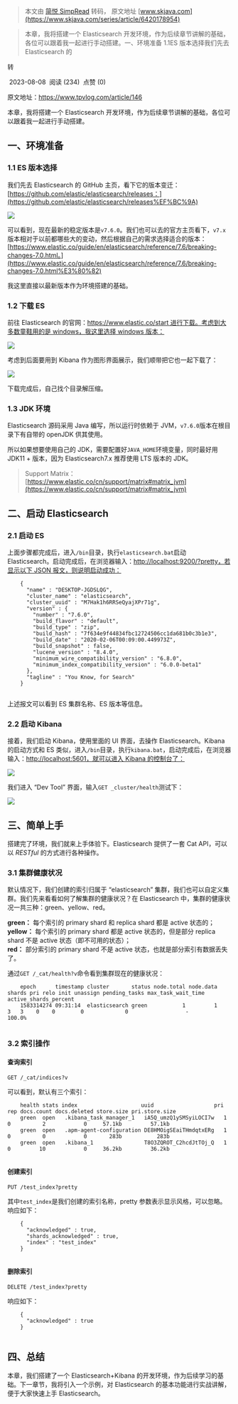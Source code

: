 > 本文由 [简悦 SimpRead](http://ksria.com/simpread/) 转码， 原文地址 [www.skjava.com](https://www.skjava.com/series/article/6420178954)

> 本章，我将搭建一个 Elasticsearch 开发环境，作为后续章节讲解的基础，各位可以跟着我一起进行手动搭建。一、环境准备 1.1ES 版本选择我们先去 Elasticsearch 的

转

 2023-08-08  阅读 (234)  点赞 (0)

原文地址：https://www.tpvlog.com/article/146

本章，我将搭建一个 Elasticsearch 开发环境，作为后续章节讲解的基础，各位可以跟着我一起进行手动搭建。

一、环境准备
------

### 1.1 ES 版本选择

我们先去 Elasticsearch 的 GitHub 主页，看下它的版本变迁：[https://github.com/elastic/elasticsearch/releases：](https://github.com/elastic/elasticsearch/releases%EF%BC%9A)

![](http://image.skjava.com/article/series/elasticsearch/202308082146223331.png)

可以看到，现在最新的稳定版本是`v7.6.0`。我们也可以去的官方主页看下，`v7.x`版本相对于以前都哪些大的变动，然后根据自己的需求选择适合的版本：[https://www.elastic.co/guide/en/elasticsearch/reference/7.6/breaking-changes-7.0.html。](https://www.elastic.co/guide/en/elasticsearch/reference/7.6/breaking-changes-7.0.html%E3%80%82)

我这里直接以最新版本作为环境搭建的基础。

### 1.2 下载 ES

前往 Elasticsearch 的官网：[https://www.elastic.co/start 进行下载。考虑到大多数童鞋用的是 windows，我这里选择 windows 版本：](https://www.elastic.co/start%E8%BF%9B%E8%A1%8C%E4%B8%8B%E8%BD%BD%E3%80%82%E8%80%83%E8%99%91%E5%88%B0%E5%A4%A7%E5%A4%9A%E6%95%B0%E7%AB%A5%E9%9E%8B%E7%94%A8%E7%9A%84%E6%98%AFwindows%EF%BC%8C%E6%88%91%E8%BF%99%E9%87%8C%E9%80%89%E6%8B%A9windows%E7%89%88%E6%9C%AC%EF%BC%9A)

![](http://image.skjava.com/article/series/elasticsearch/202308082146235862.png)

考虑到后面要用到 Kibana 作为图形界面展示，我们顺带把它也一起下载了：

![](http://image.skjava.com/article/series/elasticsearch/202308082146244413.png)

下载完成后，自己找个目录解压缩。

### 1.3 JDK 环境

Elasticsearch 源码采用 Java 编写，所以运行时依赖于 JVM，`v7.6.0`版本在根目录下有自带的 openJDK 供其使用。

所以如果想要使用自己的 JDK，需要配置好`JAVA_HOME`环境变量，同时最好用 JDK11 + 版本，因为 Elasticsearch7.x 推荐使用 LTS 版本的 JDK。

> Support Matrix：[https://www.elastic.co/cn/support/matrix#matrix_jvm](https://www.elastic.co/cn/support/matrix#matrix_jvm)

二、启动 Elasticsearch
------------------

### 2.1 启动 ES

上面步骤都完成后，进入`/bin`目录，执行`elasticsearch.bat`启动 Elasticsearch。启动完成后，在浏览器输入：[http://localhost:9200/?pretty，若显示以下 JSON 报文，则说明启动成功：](http://localhost:9200/?pretty%EF%BC%8C%E8%8B%A5%E6%98%BE%E7%A4%BA%E4%BB%A5%E4%B8%8BJSON%E6%8A%A5%E6%96%87%EF%BC%8C%E5%88%99%E8%AF%B4%E6%98%8E%E5%90%AF%E5%8A%A8%E6%88%90%E5%8A%9F%EF%BC%9A)

```
    {
      "name" : "DESKTOP-JGDSLQG",
      "cluster_name" : "elasticsearch",
      "cluster_uuid" : "M7Hak1h6RRSeQyajXPr71g",
      "version" : {
        "number" : "7.6.0",
        "build_flavor" : "default",
        "build_type" : "zip",
        "build_hash" : "7f634e9f44834fbc12724506cc1da681b0c3b1e3",
        "build_date" : "2020-02-06T00:09:00.449973Z",
        "build_snapshot" : false,
        "lucene_version" : "8.4.0",
        "minimum_wire_compatibility_version" : "6.8.0",
        "minimum_index_compatibility_version" : "6.0.0-beta1"
      },
      "tagline" : "You Know, for Search"
    }


```

上述报文可以看到 ES 集群名称、ES 版本等信息。

### 2.2 启动 Kibana

接着，我们启动 Kibana，使用里面的 UI 界面，去操作 Elasticsearch。Kibana 的启动方式和 ES 类似，进入`/bin`目录，执行`kibana.bat`，启动完成后，在浏览器输入：[http://localhost:5601，就可以进入 Kibana 的控制台了：](http://localhost:5601，就可以进入Kibana的控制台了：)

![](http://image.skjava.com/article/series/elasticsearch/202308082146253494.png)

我们进入 “Dev Tool” 界面，输入`GET _cluster/health`测试下：

![](http://image.skjava.com/article/series/elasticsearch/202308082146264395.png)

三、简单上手
------

搭建完了环境，我们就来上手体验下。Elasticsearch 提供了一套 Cat API，可以以 _RESTful_ 的方式进行各种操作。

### 3.1 集群健康状况

默认情况下，我们创建的索引归属于 “elasticsearch” 集群，我们也可以自定义集群。我们先来看看如何了解集群的健康状况？在 Elasticsearch 中，集群的健康状况一共三种：green、yellow、red。

**green：** 每个索引的 primary shard 和 replica shard 都是 active 状态的；  
**yellow：** 每个索引的 primary shard 都是 active 状态的，但是部分 replica shard 不是 active 状态（即不可用的状态）；  
**red：** 部分索引的 primary shard 不是 active 状态，也就是部分索引有数据丢失了。

通过`GET /_cat/health?v`命令看到集群现在的健康状况：

```
    epoch      timestamp cluster       status node.total node.data shards pri relo init unassign pending_tasks max_task_wait_time active_shards_percent
    1583314274 09:31:14  elasticsearch green           1         1      3   3    0    0        0             0                  -                100.0%


```

### 3.2 索引操作

#### 查询索引

`GET /_cat/indices?v`

可以看到，默认有三个索引：

```
    health stats index                    uuid                   pri rep docs.count docs.deleted store.size pri.store.size
    green  open   .kibana_task_manager_1   iA5Q_umzQ1ySMSyiLOCI7w   1   0          2            0     57.1kb         57.1kb
    green  open   .apm-agent-configuration DE8HMOigSEaiTHmdqtxERg   1   0          0            0       283b           283b
    green  open   .kibana_1                T8O3ZQROT_C2hcdJtTOj_Q   1   0         10            0     36.2kb         36.2kb


```

#### 创建索引

`PUT /test_index?pretty`

其中`test_index`是我们创建的索引名称，pretty 参数表示显示风格，可以忽略。响应如下：

```
    {
      "acknowledged" : true,
      "shards_acknowledged" : true,
      "index" : "test_index"
    }


```

#### 删除索引

`DELETE /test_index?pretty`

响应如下：

```
    {
      "acknowledged" : true
    }


```

四、总结
----

本章，我们搭建了一个 Elasticsearch+Kibana 的开发环境，作为后续学习的基础。下一章节，我将引入一个示例，对 Elasticsearch 的基本功能进行实战讲解，便于大家快速上手 Elasticsearch。